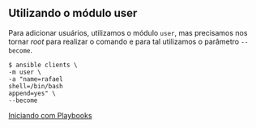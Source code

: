 ## Utilizando o módulo user

Para adicionar usuários, utilizamos o módulo `user`, mas precisamos nos tornar _root_ para realizar o comando e para tal utilizamos o parâmetro `--become`.

```shell
$ ansible clients \
-m user \
-a "name=rafael
shell=/bin/bash
append=yes" \
--become
```

[Iniciando com Playbooks](/playbooks/_overview.md)
